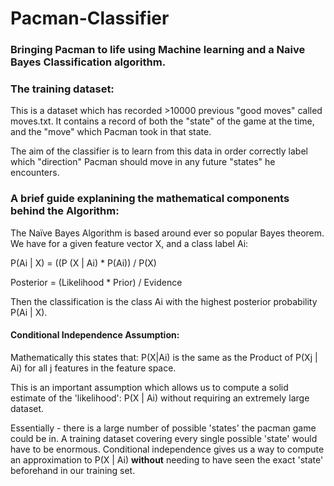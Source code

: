 # Pacman-Classifier
### Bringing Pacman to life using Machine learning and a Naive Bayes Classification algorithm. 

### The training dataset:
This is a dataset which has recorded >10000 previous "good moves" called moves.txt.
It contains a record of both the "state" of the game at the time, and the "move" which Pacman took in that state. 

The aim of the classifier is to learn from this data in order correctly label which "direction" Pacman should move in any future "states" he encounters. 

### A brief guide explanining the mathematical components behind the Algorithm:
The Naïve Bayes Algorithm is based around ever so popular Bayes theorem. We have for a given feature vector X, and a class label Ai:

P(Ai | X) = ((P (X | Ai) * P(Ai)) / P(X)
 
Posterior = (Likelihood * Prior) /  Evidence

Then the classification is the class Ai with the highest posterior probability P(Ai | X).

#### Conditional Independence Assumption:

Mathematically this states that: P(X|Ai) is the same as the Product of P(Xj | Ai) for all j features in the feature space. 

This is an important assumption which allows us to compute a solid estimate of the 'likelihood': P(X | Ai) without requiring an extremely large dataset. 

Essentially - there is a large number of possible 'states' the pacman game could be in. A training dataset covering every single possible 'state' would have to be enormous. Conditional independence gives us a way to compute an approximation to P(X | Ai) **without** needing to have seen the exact 'state' beforehand in our training set. 









